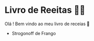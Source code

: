 # Livro de Reeitas :man_cook:

Olá ! Bem vindo ao meu livro de receias :book:

- Strogonoff de Frango

  
